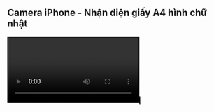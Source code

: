 
<!DOCTYPE html>
<html>
<head>
  <title>Nhận diện giấy A4 hình chữ nhật</title>
  <script async src="https://docs.opencv.org/4.x/opencv.js" type="text/javascript"></script>
  <style>
    video, canvas {
      max-width: 100%;
      border: 1px solid black;
    }
  </style>
</head>
<body>
  <h2>Camera iPhone - Nhận diện giấy A4 hình chữ nhật</h2>
  <video id="video" autoplay playsinline></video>
  <canvas id="canvas"></canvas>

  <script>
    const video = document.getElementById('video');
    const canvas = document.getElementById('canvas');
    const ctx = canvas.getContext('2d');

    navigator.mediaDevices.getUserMedia({ video: true })
      .then(stream => {
        video.srcObject = stream;
      });

    cv['onRuntimeInitialized'] = () => {
      const processFrame = () => {
        canvas.width = video.videoWidth;
        canvas.height = video.videoHeight;
        ctx.drawImage(video, 0, 0, canvas.width, canvas.height);

        let src = cv.imread(canvas);
        let gray = new cv.Mat();
        let edges = new cv.Mat();
        let contours = new cv.MatVector();
        let hierarchy = new cv.Mat();

        cv.cvtColor(src, gray, cv.COLOR_RGBA2GRAY, 0);
        cv.GaussianBlur(gray, gray, new cv.Size(5, 5), 0);
        cv.Canny(gray, edges, 50, 150);
        cv.findContours(edges, contours, hierarchy, cv.RETR_EXTERNAL, cv.CHAIN_APPROX_SIMPLE);

        for (let i = 0; i < contours.size(); ++i) {
          let cnt = contours.get(i);
          let approx = new cv.Mat();
          cv.approxPolyDP(cnt, approx, 0.02 * cv.arcLength(cnt, true), true);

          if (approx.rows === 4) {
            let isRectangle = true;
            for (let j = 0; j < 4; j++) {
              let pt1 = approx.intPtr(j);
              let pt2 = approx.intPtr((j + 1) % 4);
              let pt3 = approx.intPtr((j + 2) % 4);

              let v1 = { x: pt2[0] - pt1[0], y: pt2[1] - pt1[1] };
              let v2 = { x: pt3[0] - pt2[0], y: pt3[1] - pt2[1] };

              let dot = v1.x * v2.x + v1.y * v2.y;
              let mag1 = Math.sqrt(v1.x * v1.x + v1.y * v1.y);
              let mag2 = Math.sqrt(v2.x * v2.x + v2.y * v2.y);
              let angle = Math.acos(dot / (mag1 * mag2)) * (180 / Math.PI);

              if (Math.abs(angle - 90) > 15) {
                isRectangle = false;
                break;
              }
            }

            if (isRectangle) {
              let rect = cv.boundingRect(approx);
              let aspectRatio = rect.width / rect.height;
              if (aspectRatio > 0.65 && aspectRatio < 0.75) {
                cv.drawContours(src, contours, i, new cv.Scalar(0, 255, 0, 255), 3);
                let corners = [];
                for (let j = 0; j < 4; j++) {
                  let point = approx.intPtr(j);
                  corners.push({ x: point[0], y: point[1] });
                  cv.circle(src, new cv.Point(point[0], point[1]), 5, new cv.Scalar(255, 0, 255, 255), -1);
                }
                console.log("Tọa độ 4 góc giấy A4 hình chữ nhật:", corners);
              }
            }
          }

          approx.delete();
          cnt.delete();
        }

        cv.imshow('canvas', src);
        src.delete(); gray.delete(); edges.delete(); contours.delete(); hierarchy.delete();
        requestAnimationFrame(processFrame);
      };

      processFrame();
    };
  </script>
</body>
</html>
